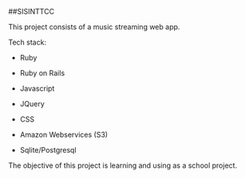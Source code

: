 ##SISINTTCC 

This project consists of a music streaming web app.

Tech stack:

* Ruby

* Ruby on Rails

* Javascript

* JQuery

* CSS

* Amazon Webservices (S3)

* Sqlite/Postgresql


The objective of this project is learning and using as a school project.